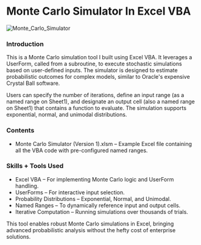 # Monte Carlo Simulator In Excel VBA

![Monte_Carlo_Simulator](https://github.com/user-attachments/assets/0f5ae384-eee1-4e52-b033-e386f2422515)


### Introduction

This is a Monte Carlo simulation tool I built using Excel VBA. It leverages a UserForm, called from a subroutine, to execute stochastic simulations based on user-defined inputs. The simulator is designed to estimate probabilistic outcomes for complex models, similar to Oracle's expensive Crystal Ball software.

Users can specify the number of iterations, define an input range (as a named range on Sheet1), and designate an output cell (also a named range on Sheet1) that contains a function to evaluate. The simulation supports exponential, normal, and unimodal distributions.

### Contents

- Monte Carlo Simulator (Version 1).xlsm – Example Excel file containing all the VBA code with pre-configured named ranges.

### Skills + Tools Used

- Excel VBA – For implementing Monte Carlo logic and UserForm handling.
- UserForms – For interactive input selection.
- Probability Distributions – Exponential, Normal, and Unimodal.
- Named Ranges – To dynamically reference input and output cells.
- Iterative Computation – Running simulations over thousands of trials.

This tool enables robust Monte Carlo simulations in Excel, bringing advanced probabilistic analysis without the hefty cost of enterprise solutions.
